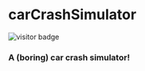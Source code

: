 # carCrashSimulator

![visitor badge](https://visitor-badge.glitch.me/badge?page_id=somePythonProgrammer.car_crash_simulator)

### A (boring) car crash simulator!
